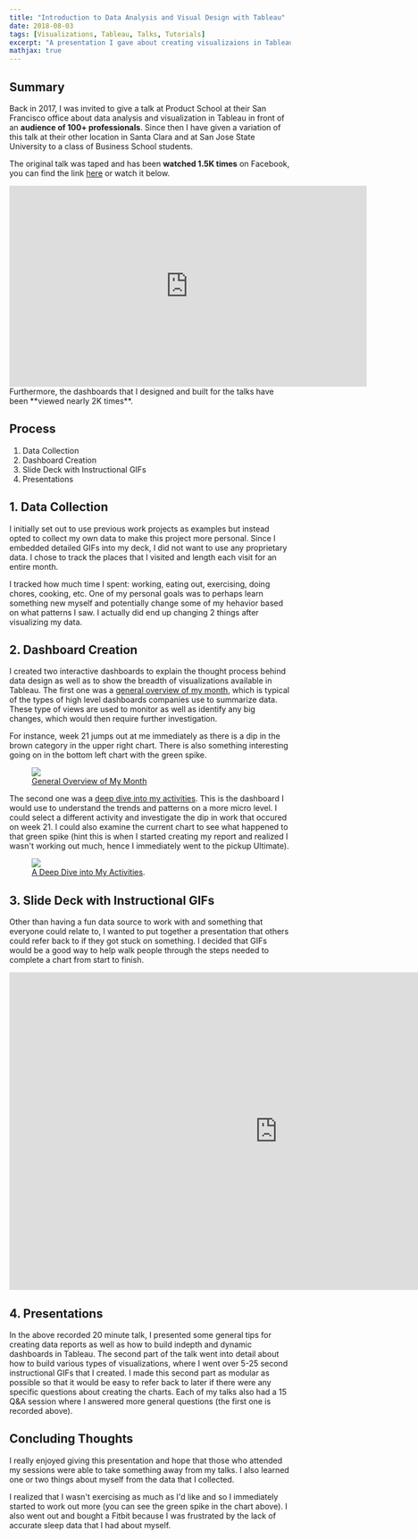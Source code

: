 ```yaml
---
title: "Introduction to Data Analysis and Visual Design with Tableau"
date: 2018-08-03
tags: [Visualizations, Tableau, Talks, Tutorials]
excerpt: "A presentation I gave about creating visualizaions in Tableau."
mathjax: true
---
```

## Summary

Back in 2017, I was invited to give a talk at Product School at their San Francisco office about data analysis and visualization in Tableau in front of an **audience of 100+ professionals**. Since then I have given a variation of this talk at their other location in Santa Clara and at San Jose State University to a class of Business School students.

The original talk was taped and has been **watched 1.5K times** on Facebook, you can find the link [here](https://www.facebook.com/productschool/videos/1899646390253735/) or watch it below.

<iframe width="640" height="360" src="https://www.youtube.com/embed/JZ1rGCAcQC0?controls=0&showinfo=0" frameborder="0" allowfullscreen></iframe>
<br />
Furthermore, the dashboards that I designed and built for the talks have been **viewed nearly 2K times**. 

## Process
1. Data Collection
2. Dashboard Creation
3. Slide Deck with Instructional GIFs
4. Presentations

## 1. Data Collection
I initially set out to use previous work projects as examples but instead opted to collect my own data to make this project more personal. Since I embedded detailed GIFs into my deck, I did not want to use any proprietary data. I chose to track the places that I visited and length each visit for an entire month. 

I tracked how much time I spent: working, eating out, exercising, doing chores, cooking, etc. One of my personal goals was to perhaps learn something new myself and potentially change some of my hehavior based on what patterns I saw. I actually did end up changing 2 things after visualizing my data.

## 2. Dashboard Creation 
I created two interactive dashboards to explain the thought process behind data design as well as to show the breadth of visualizations available in Tableau. The first one was a [general overview of my month](https://public.tableau.com/profile/paula#!/vizhome/GuesstheUnderlyingDataexposed/SampleReport), which is typical of the types of high level dashboards companies use to summarize data. These type of views are used to monitor as well as identify any big changes, which would then require further investigation. 

For instance, week 21 jumps out at me immediately as there is a dip in the brown category in the upper right chart. There is also something interesting going on in the bottom left chart with the green spike.

<figure>
	<a href="/images/tableau-visual/month-summary.JPG"><img src="/images/tableau-visual/month-summary.JPG"></a>
	<figcaption><a href="https://public.tableau.com/profile/paula#!/vizhome/GuesstheUnderlyingDataexposed/SampleReport" title="Summary View of My Monthly Activities">General Overview of My Month</a></figcaption>
</figure>


The second one was a [deep dive into my activities](https://public.tableau.com/profile/paula#!/vizhome/WhatdidIdoinMay2017/Activity1vsActivity2). This is the dashboard I would use to understand the trends and patterns on a more micro level. I could select a different activity and investigate the dip in work that occured on week 21. I could also examine the current chart to see what happened to that green spike (hint this is when I started creating my report and realized I wasn't working out much, hence I immediately went to the pickup Ultimate). 

<figure>
	<a href="/images/tableau-visual/drill-down-part1and2.jpg"><img src="/images/tableau-visual/drill-down-part1and2.jpg"></a>
	<figcaption><a href="https://public.tableau.com/profile/paula#!/vizhome/WhatdidIdoinMay2017/Activity1vsActivity2" title="Summary View of My Monthly Activities">A Deep Dive into My Activities</a>.</figcaption>
</figure>


## 3. Slide Deck with Instructional GIFs

Other than having a fun data source to work with and something that everyone could relate to, I wanted to put together a presentation that others could refer back to if they got stuck on something. I decided that GIFs would be a good way to help walk people through the steps needed to complete a chart from start to finish. 

<iframe src="https://docs.google.com/presentation/d/e/2PACX-1vQEKBE8RtjzS680eFkozAaHOs5CL7rOx1F5KEedjV86rGXpuzTJeSPT2GPsz-clDvxRkgC4OwrONT3y/embed?start=false&loop=false&delayms=3000" frameborder="0" width="960" height="569" allowfullscreen="true" mozallowfullscreen="true" webkitallowfullscreen="true"></iframe>

## 4. Presentations

In the above recorded 20 minute talk, I presented some general tips for creating data reports as well as how to build indepth and dynamic dashboards in Tableau. The second part of the talk went into detail about how to build various types of visualizations, where I went over 5-25 second instructional GIFs that I created. I made this second part as modular as possible so that it would be easy to refer back to later if there were any specific questions about creating the charts. Each of my talks also had a 15 Q&A session where I answered more general questions (the first one is recorded above).

## Concluding Thoughts
I really enjoyed giving this presentation and hope that those who attended my sessions were able to take something away from my talks. I also learned one or two things about myself from the data that I collected. 

I realized that I wasn't exercising as much as I'd like and so I immediately started to work out more (you can see the green spike in the chart above). I also went out and bought a Fitbit because I was frustrated by the lack of accurate sleep data that I had about myself.



